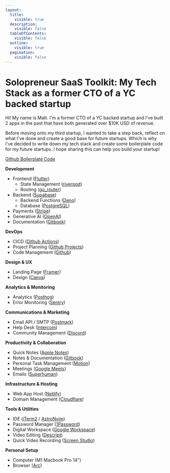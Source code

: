 ```yaml
---
layout:
  title:
    visible: true
  description:
    visible: false
  tableOfContents:
    visible: false
  outline:
    visible: true
  pagination:
    visible: false
---
```


# Solopreneur SaaS Toolkit: My Tech Stack as a former CTO of a YC backed startup

Hi! My name is Matt. I'm a former CTO of a YC backed startup and I've built 2 apps in the past that have both generated over $10K USD of revenue.

Before moving onto my third startup, I wanted to take a step back, reflect on what I've done and create a good base for future startups. Which is why I've decided to write down my tech stack and create some boilerplate code for my future startups. I hope sharing this can help you build your startup!

[Github Boilerplate Code](https://github.com/devtodollars/flutter-supabase-production-template)

**Development**

* Frontend ([Flutter](https://flutter.dev/))
  * State Management ([riverpod](https://pub.dev/packages/riverpod))
  * Routing ([go\_router](https://pub.dev/packages/go\_router))
* Backend ([Supabase](https://supabase.com/))
  * Backend Functions ([Deno](https://supabase.com/docs/guides/functions))
  * Database ([PostgreSQL](https://supabase.com/docs/guides/database/overview))
* Payments ([Stripe](https://stripe.com/))
* Generative AI ([OpenAI](https://openai.com/))
* Documentation ([Gitbook](https://www.gitbook.com/))

**DevOps**

* CICD ([Github Actions](https://github.com/features/actions))
* Project Planning ([Github Projects](https://docs.github.com/en/issues/planning-and-tracking-with-projects/learning-about-projects/about-projects))
* Code Management ([Github](https://github.com/))

**Design & UX**

* Landing Page ([Framer](https://framer.com/projects/))
* Design ([Canva](https://www.canva.com/))

**Analytics & Monitoring**

* Analytics ([Posthog](https://posthog.com/))
* Error Monitoring ([Sentry](https://sentry.io/welcome/))

**Communications & Marketing**

* Email API / SMTP ([Postmark](https://postmarkapp.com/))
* Help Desk ([Intercom](https://www.intercom.com/))
* Community Management ([Discord](https://discord.com/))

**Productivity & Collaboration**

* Quick Notes ([Apple Notes](https://apps.apple.com/ca/app/notes/id1110145109))
* Notes & Documentation ([Gitbook](https://www.gitbook.com/))
* Personal Task Management ([Motion](https://www.usemotion.com/))
* Meetings ([Google Meets](https://meet.google.com/))
* Emails ([Superhuman](https://superhuman.com/))

**Infrastructure & Hosting**

* Web App Host ([Netlify](https://www.netlify.com/))
* Domain Management ([Cloudflare](https://www.cloudflare.com/))

**Tools & Utilities**

* IDE ([iTerm2](https://iterm2.com/) / [AstroNvim](https://astronvim.com/))
* Password Manager ([1Password](https://1password.com/))
* Digital Workspace ([Google Workspace](https://workspace.google.com/intl/en\_ca/))
* Video Editing ([Descript](https://www.descript.com/))
* Quick Video Recording ([Screen Studio](https://www.screen.studio/))

**Personal Setup**

* Computer (M1 Macbook Pro 14")
* Browser ([Arc](https://arc.net/))
